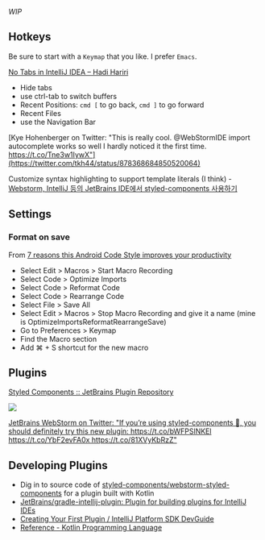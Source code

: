 _WIP_

## Hotkeys
Be sure to start with a `Keymap` that you like. I prefer `Emacs`.

[No Tabs in IntelliJ IDEA – Hadi Hariri](http://hadihariri.com/2014/06/24/no-tabs-in-intellij-idea/)
- Hide tabs
- use ctrl-tab to switch buffers
- Recent Positions: `cmd [` to go back, `cmd ]` to go forward
- Recent Files
- use the Navigation Bar

[Kye Hohenberger on Twitter: "This is really cool. @WebStormIDE import autocomplete works so well I hardly noticed it the first time. https://t.co/Tne3w1IywX"](https://twitter.com/tkh44/status/878368684850520064)

Customize syntax highlighting to support template literals (I think) - [Webstorm, IntelliJ 등의 JetBrains IDE에서 styled-components 사용하기](https://medium.com/@iamssen/webstorm-intellij-%EB%93%B1%EC%9D%98-jetbrains-ide%EC%97%90%EC%84%9C-styled-components-%EC%82%AC%EC%9A%A9%ED%95%98%EA%B8%B0-b0bc79418e1f)

## Settings
### Format on save
From [7 reasons this Android Code Style improves your productivity](https://android.jlelse.eu/7-reasons-this-android-code-style-improves-your-productivity-65d196fa55f)

- Select Edit > Macros > Start Macro Recording
- Select Code > Optimize Imports
- Select Code > Reformat Code
- Select Code > Rearrange Code
- Select File > Save All
- Select Edit > Macros > Stop Macro Recording and give it a name (mine is OptimizeImportsReformatRearrangeSave)
- Go to Preferences > Keymap
- Find the Macro section
- Add ⌘ + S shortcut for the new macro

## Plugins
[Styled Components :: JetBrains Plugin Repository](https://plugins.jetbrains.com/plugin/9997-styled-components)

![](https://pbs.twimg.com/media/DIpJ6nSWAAEXsKh.jpg)

[JetBrains WebStorm on Twitter: "If you’re using styled\-components 💅, you should definitely try this new plugin: https://t\.co/bWFPSlNKEl https://t\.co/YbF2evFA0x https://t\.co/81XVyKbRzZ"](https://twitter.com/WebStormIDE/status/903615955032518656)

## Developing Plugins
- Dig in to source code of [styled\-components/webstorm\-styled\-components](https://github.com/styled-components/webstorm-styled-components) for a plugin built with Kotlin
- [JetBrains/gradle\-intellij\-plugin: Plugin for building plugins for IntelliJ IDEs](https://github.com/JetBrains/gradle-intellij-plugin)
- [Creating Your First Plugin / IntelliJ Platform SDK DevGuide](https://www.jetbrains.org/intellij/sdk/docs/basics/getting_started.html)
- [Reference \- Kotlin Programming Language](https://kotlinlang.org/docs/reference/)